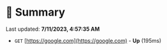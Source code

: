 # 📖 Summary
Last updated: **7/11/2023, 4:57:35 AM**

- `GET` [https://google.com](https://google.com) - **Up** (195ms)
